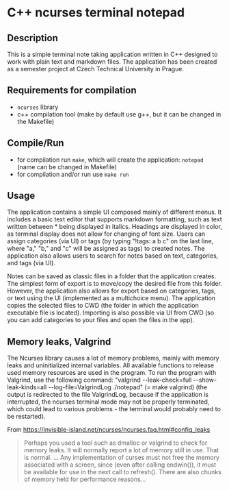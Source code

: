 # C++ ncurses terminal notepad
## Description
This is a simple terminal note taking application written in C++ designed to work with plain text and markdown files. The application has been created as a semester project at Czech Technical University in Prague. 

## Requirements for compilation
- `ncurses` library 
- c++ compilation tool (make by default use g++, but it can be changed in the Makefile)

## Compile/Run
- for compilation run `make`, which will create the application: `notepad` (name can be changed in Makefile)
- for compilation and/or run use `make run`

## Usage
The application contains a simple UI composed mainly of different menus. It includes a basic text editor that supports markdown formatting, such as text written between * being displayed in italics. Headings are displayed in color, as terminal display does not allow for changing of font size. Users can assign categories (via UI) or tags (by typing "!tags: a b c" on the last line, where "a," "b," and "c" will be assigned as tags) to created notes. The application also allows users to search for notes based on text, categories, and tags (via UI).

Notes can be saved as classic files in a folder that the application creates. The simplest form of export is to move/copy the desired file from this folder. However, the application also allows for export based on categories, tags, or text using the UI (implemented as a multichoice menu). The application copies the selected files to CWD (the folder in which the application executable file is located). Importing is also possible via UI from CWD (so you can add categories to your files and open the files in the app).

## Memory leaks, Valgrind
The Ncurses library causes a lot of memory problems, mainly with memory leaks and uninitialized internal variables. All available functions to release used memory resources are used in the program. To run the program with Valgrind, use the following command: "valgrind --leak-check=full --show-leak-kinds=all --log-file=ValgrindLog ./notepad" (= make valgrind) (the output is redirected to the file ValgrindLog, because if the application is interrupted, the ncurses terminal mode may not be properly terminated, which could lead to various problems - the terminal would probably need to be restarted). 

From https://invisible-island.net/ncurses/ncurses.faq.html#config_leaks
>    Perhaps you used a tool such as dmalloc or valgrind to check for memory leaks. It will normally report 
>    a lot of memory still in use. That is normal.
>    ...
>    Any implementation of curses must not free the memory associated with a screen, since (even after calling endwin()),
>    it must be available for use in the next call to refresh(). There are also chunks of memory held for performance reasons...
